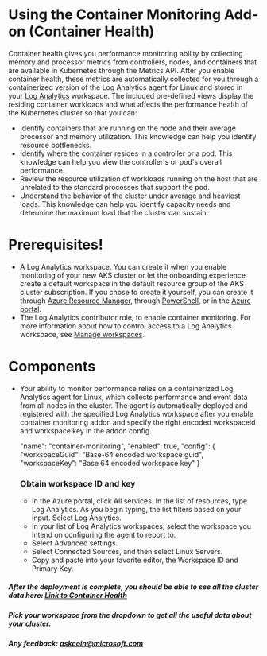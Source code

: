 # Using the Container Monitoring Add-on (Container Health)

Container health gives you performance monitoring ability by collecting memory and processor metrics from controllers, nodes, and containers that are available in Kubernetes through the Metrics API. After you enable container health, these metrics are automatically collected for you through a containerized version of the Log Analytics agent for Linux and stored in your [Log Analytics] workspace. The included pre-defined views display the residing container workloads and what affects the performance health of the Kubernetes cluster so that you can:

  - Identify containers that are running on the node and their average processor and memory utilization. This knowledge can help you identify resource bottlenecks.
  - Identify where the container resides in a controller or a pod. This knowledge can help you view the controller's or pod's overall performance.
  - Review the resource utilization of workloads running on the host that are unrelated to the standard processes that support the pod.
  - Understand the behavior of the cluster under average and heaviest loads. This knowledge can help you identify capacity needs and determine the maximum load that the cluster can sustain.

# Prerequisites!

  - A Log Analytics workspace. You can create it when you enable monitoring of your new AKS cluster or let the onboarding experience create a default workspace in the default resource group of the AKS cluster subscription. If you chose to create it yourself, you can create it through [Azure Resource Manager], through [PowerShell], or in the [Azure portal].
  - The Log Analytics contributor role, to enable container monitoring. For more information about how to control access to a Log Analytics workspace, see [Manage workspaces].

# Components
- Your ability to monitor performance relies on a containerized Log Analytics agent for Linux, which collects performance and event data from all nodes in the cluster. The agent is automatically deployed and registered with the specified Log Analytics workspace after you enable container monitoring addon and specify the right encoded workspaceid and workspace key in the addon config.

    "name": "container-monitoring",
    "enabled": true,
    "config": {
      "workspaceGuid": "Base-64 encoded workspace guid",
      "workspaceKey": "Base 64 encoded workspace key"
    }
    ### Obtain workspace ID and key
    - In the Azure portal, click All services. In the list of resources, type Log Analytics. As you begin typing, the list filters based on your input. Select Log Analytics.
    - In your list of Log Analytics workspaces, select the workspace you intend on configuring the agent to report to.
    - Select Advanced settings.
    - Select Connected Sources, and then select Linux Servers.
    - Copy and paste into your favorite editor, the Workspace ID and Primary Key.

##### After the deployment is complete, you should be able to see all the cluster data here: [Link to Container Health]
##### Pick your workspace from the dropdown to get all the useful data about your cluster.
##### Any feedback: askcoin@microsoft.com

   [Log Analytics]: <https://docs.microsoft.com/en-us/azure/log-analytics/log-analytics-overview>
   [Azure Resource Manager]: <https://docs.microsoft.com/en-us/azure/log-analytics/log-analytics-template-workspace-configuration>
   [PowerShell]: <https://docs.microsoft.com/azure/log-analytics/scripts/log-analytics-powershell-sample-create-workspace?toc=%2fpowershell%2fmodule%2ftoc.json>
   [Azure portal]: <https://docs.microsoft.com/en-us/azure/log-analytics/log-analytics-quick-create-workspace>
   [Manage workspaces]: <https://docs.microsoft.com/en-us/azure/log-analytics/log-analytics-manage-access>
   [Link to Container Health]: <https://aka.ms/ci-dogfood>
